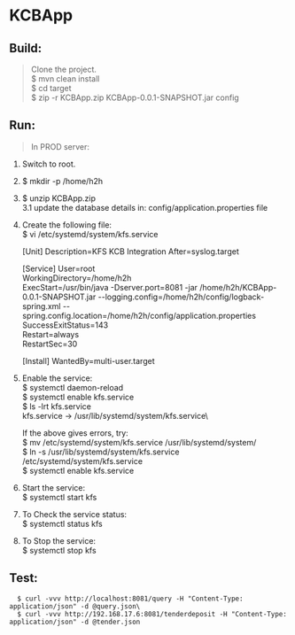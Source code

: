 # KCBApp

## Build: ##
      
>Clone the project.\
$ mvn clean install\
$ cd target\
$ zip -r KCBApp.zip KCBApp-0.0.1-SNAPSHOT.jar config


## Run: ##

>In PROD server:
1. Switch to root.
2. $ mkdir -p /home/h2h
3. $ unzip KCBApp.zip\
    3.1 update the database details in: config/application.properties file
4. Create the following file:\
      $ vi /etc/systemd/system/kfs.service

      [Unit]
      Description=KFS KCB Integration
      After=syslog.target

      [Service]
      User=root\
      WorkingDirectory=/home/h2h\
      ExecStart=/usr/bin/java -Dserver.port=8081 -jar /home/h2h/KCBApp-0.0.1-SNAPSHOT.jar --logging.config=/home/h2h/config/logback-spring.xml --spring.config.location=/home/h2h/config/application.properties \
      SuccessExitStatus=143\
      Restart=always\
      RestartSec=30

      [Install]
      WantedBy=multi-user.target


5. Enable the service:\
      $ systemctl daemon-reload\
      $ systemctl enable kfs.service\
      $ ls -lrt kfs.service\
      kfs.service -> /usr/lib/systemd/system/kfs.service\
      
      If the above gives errors, try:\
      $ mv /etc/systemd/system/kfs.service /usr/lib/systemd/system/\
      $ ln -s /usr/lib/systemd/system/kfs.service /etc/systemd/system/kfs.service\
      $ systemctl enable kfs.service

6. Start the service:\
      $ systemctl start kfs

7. To Check the service status:\
      $ systemctl status kfs

8. To Stop the service:\
      $ systemctl stop kfs

## Test: ##

      $ curl -vvv http://localhost:8081/query -H "Content-Type: application/json" -d @query.json\
      $ curl -vvv http://192.168.17.6:8081/tenderdeposit -H "Content-Type: application/json" -d @tender.json
